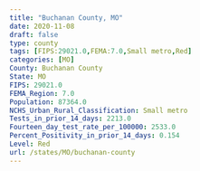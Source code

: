 ```yaml
---
title: "Buchanan County, MO"
date: 2020-11-08
draft: false
type: county
tags: [FIPS:29021.0,FEMA:7.0,Small metro,Red]
categories: [MO]
County: Buchanan County
State: MO
FIPS: 29021.0
FEMA_Region: 7.0
Population: 87364.0
NCHS_Urban_Rural_Classification: Small metro
Tests_in_prior_14_days: 2213.0
Fourteen_day_test_rate_per_100000: 2533.0
Percent_Positivity_in_prior_14_days: 0.154
Level: Red
url: /states/MO/buchanan-county
---
```



